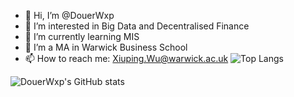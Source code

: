 - 👋 Hi, I’m @DouerWxp
- 👀 I’m interested in Big Data and Decentralised Finance
- 🌱 I’m currently learning MIS
- 🔭 I’m a MA in Warwick Business School
- 📫 How to reach me: Xiuping.Wu@warwick.ac.uk
![Top Langs](https://github-readme-stats.vercel.app/api/top-langs/?username=DouerWxp&layout=compact&show_icons=true&theme=radical)

![DouerWxp's GitHub stats](https://github-readme-stats.vercel.app/api?username=DouerWxp&show_icons=true&theme=radical)

<!---
DouerWxp/DouerWxp is a ✨ special ✨ repository because its `README.md` (this file) appears on your GitHub profile.
You can click the Preview link to take a look at your changes.
--->
